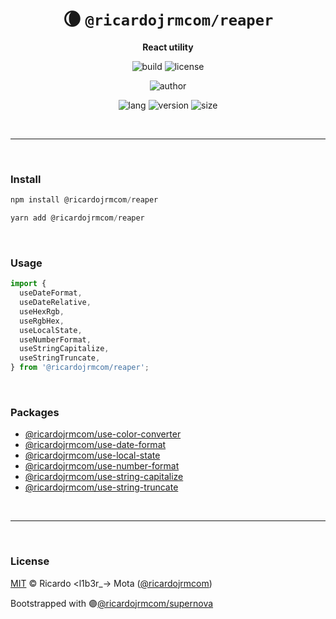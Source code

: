 <div align="center">

# 🌘 `@ricardojrmcom/reaper`

<b>React utility</b>

![build](https://img.shields.io/github/workflow/status/ricardojrmcom/reaper/Continuous%20Integration?style=for-the-badge)
![license](https://img.shields.io/github/license/ricardojrmcom/reaper?style=for-the-badge)

![author](<https://img.shields.io/badge/Author-Ricardo%20%3Cl1b3r__--%3E%20Mota%20(%40ricardojrmcom)-orange?style=for-the-badge>)

![lang](https://img.shields.io/github/languages/top/ricardojrmcom/reaper?style=for-the-badge)
![version](https://img.shields.io/npm/v/@ricardojrmcom/reaper?style=for-the-badge)
![size](https://img.shields.io/bundlephobia/min/@ricardojrmcom/reaper?style=for-the-badge)

</div>

<br />

---

<br />

### <b>Install</b>

```ts
npm install @ricardojrmcom/reaper

yarn add @ricardojrmcom/reaper
```

<br />

### <b>Usage</b>

```ts
import {
  useDateFormat,
  useDateRelative,
  useHexRgb,
  useRgbHex,
  useLocalState,
  useNumberFormat,
  useStringCapitalize,
  useStringTruncate,
} from '@ricardojrmcom/reaper';
```

<br />

### <b>Packages</b>

- [@ricardojrmcom/use-color-converter](https://github.com/ricardojrmcom/use-color-converter)
- [@ricardojrmcom/use-date-format](https://github.com/ricardojrmcom/use-date-format)
- [@ricardojrmcom/use-local-state](https://github.com/ricardojrmcom/use-local-state)
- [@ricardojrmcom/use-number-format](https://github.com/ricardojrmcom/use-number-format)
- [@ricardojrmcom/use-string-capitalize](https://github.com/ricardojrmcom/use-string-capitalize)
- [@ricardojrmcom/use-string-truncate](https://github.com/ricardojrmcom/use-string-truncate)

<br />

---

<br />

### <b>License</b>

[MIT](https://github.com/ricardojrmcom/reaper/blob/main/LICENSE) © Ricardo <l1b3r\_-> Mota ([@ricardojrmcom](https://github.com/ricardojrmcom))

Bootstrapped with 🟣[@ricardojrmcom/supernova](https://github.com/ricardojrmcom/supernova)

<br />
